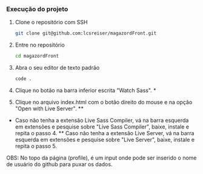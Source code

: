 ### Execução do projeto

1. Clone o repositório com SSH
   ```sh
   git clone git@github.com:lcsreiser/magazordFront.git
   ```
2. Entre no repositório
   ```sh
   cd magazordFront
   ```
3. Abra o seu editor de texto padrão
   ```sh
   code .
   ```

4. Clique no botão na barra inferior escrita "Watch Sass". *
5. Clique no arquivo index.html com o botão direito do mouse e na opção "Open with Live Server". **

* Caso não tenha a extensão Live Sass Compiler, vá na barra esquerda em extensões e pesquise sobre "Live Sass Compiler", baixe, instale e repita o passo 4.
** Caso não tenha a extensão Live Server, vá na barra esquerda em extensões e pesquise sobre "Live Server", baixe, instale e repita o passo 5.

OBS: No topo da página (profile), é um input onde pode ser inserido o nome de usuário do github para puxar os dados.
